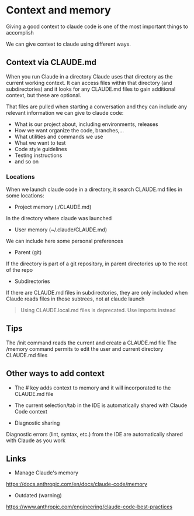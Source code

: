 # Context and memory

Giving a good context to claude code is one of the most important things to accomplish

We can give context to claude using different ways.

## Context via CLAUDE.md

When you run Claude in a directory Claude uses that directory as the current working context. It can access files within that directory (and subdirectories) and it looks for any CLAUDE.md files to gain additional context, but these are optional.

That files are pulled when starting a conversation and they can include any relevant information we can give to claude code:

- What is our project about, including environments, releases
- How we want organize the code, branches,...
- What utilities and commands we use
- What we want to test
- Code style guidelines
- Testing instructions
- and so on

### Locations

When we launch claude code in a directory, it search CLAUDE.md files in some locations:

- Project memory (./CLAUDE.md)

In the directory where claude was launched

- User memory (~/.claude/CLAUDE.md)

We can include here some personal preferences

- Parent (git)

If the directory is part of a git repository, in parent directories up to the root of the repo

- Subdirectories

If there are CLAUDE.md files in subdirectories, they are only included when Claude reads files in those subtrees, not at claude launch

> Using CLAUDE.local.md files is deprecated. Use imports instead

## Tips

The /init command reads the current and create a CLAUDE.md file
The /memory command permits to edit the user and current directory CLAUDE.md files

## Other ways to add context

- The # key adds context to memory and it will incorporated to the CLAUDE.md file

- The current selection/tab in the IDE is automatically shared with Claude Code context

- Diagnostic sharing

Diagnostic errors (lint, syntax, etc.) from the IDE are automatically shared with Claude as you work

## Links

- Manage Claude's memory

<https://docs.anthropic.com/en/docs/claude-code/memory>

- Outdated (warning)

<https://www.anthropic.com/engineering/claude-code-best-practices>
